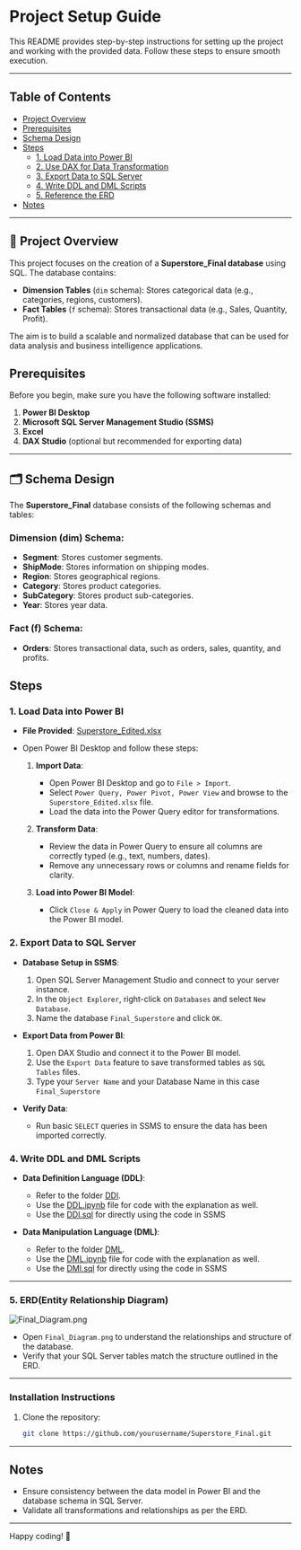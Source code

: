 # Project Setup Guide

This README provides step-by-step instructions for setting up the project and working with the provided data. Follow these steps to ensure smooth execution.

---
## Table of Contents

- [Project Overview](#🚀-project-overview)
- [Prerequisites](#prerequisites)
- [Schema Design](#🗂️-schema-design)
- [Steps](#steps)
  - [1. Load Data into Power BI](#1-load-data-into-power-bi)
  - [2. Use DAX for Data Transformation](#2-use-dax-for-data-transformation)
  - [3. Export Data to SQL Server](#3-export-data-to-sql-server)
  - [4. Write DDL and DML Scripts](#4-write-ddl-and-dml-scripts)
  - [5. Reference the ERD](#5.-erdentity-relationship-diagram)
- [Notes](#notes)

---

## 🚀 Project Overview
This project focuses on the creation of a **Superstore_Final database** using SQL. The database contains:
- **Dimension Tables** (`dim` schema): Stores categorical data (e.g.,  categories, regions, customers).
- **Fact Tables** (`f` schema): Stores transactional data (e.g., Sales, Quantity, Profit).

The aim is to build a scalable and normalized database that can be used for data analysis and business intelligence applications.

## Prerequisites

Before you begin, make sure you have the following software installed:

1. **Power BI Desktop**
2. **Microsoft SQL Server Management Studio (SSMS)**
3. **Excel**
4. **DAX Studio** (optional but recommended for exporting data)

---

## 🗂️ Schema Design
The **Superstore_Final** database consists of the following schemas and tables:

### **Dimension (dim) Schema:**
- **Segment**: Stores customer segments.
- **ShipMode**: Stores information on shipping modes.
- **Region**: Stores geographical regions.
- **Category**: Stores product categories.
- **SubCategory**: Stores product sub-categories.
- **Year**: Stores year data.

### **Fact (f) Schema:**
- **Orders**: Stores transactional data, such as orders, sales, quantity, and profits.


## Steps

### 1. Load Data into Power BI

- **File Provided**: [Superstore_Edited.xlsx](Dataset\Superstore_Edited.xlsx)
- Open Power BI Desktop and follow these steps:

  1. **Import Data**: 
     - Open Power BI Desktop and go to `File > Import`.
     - Select `Power Query, Power Pivot, Power View` and browse to the `Superstore_Edited.xlsx` file.
     - Load the data into the Power Query editor for transformations.

  2. **Transform Data**:
     - Review the data in Power Query to ensure all columns are correctly typed (e.g., text, numbers, dates).
     - Remove any unnecessary rows or columns and rename fields for clarity.

  3. **Load into Power BI Model**:
     - Click `Close & Apply` in Power Query to load the cleaned data into the Power BI model.



### 2. Export Data to SQL Server

- **Database Setup in SSMS**:
  1. Open SQL Server Management Studio and connect to your server instance.
  2. In the `Object Explorer`, right-click on `Databases` and select `New Database`.
  3. Name the database `Final_Superstore` and click `OK`.

- **Export Data from Power BI**:
  1. Open DAX Studio and connect it to the Power BI model.
  2. Use the `Export Data` feature to save transformed tables as `SQL Tables` files.
  3. Type your `Server Name` and your Database Name in this case `Final_Superstore`

- **Verify Data**:
  - Run basic `SELECT` queries in SSMS to ensure the data has been imported correctly.

### 4. Write DDL and DML Scripts

- **Data Definition Language (DDL)**:
  - Refer to the folder [DDl](DDL%20Files).
  - Use the [DDL.ipynb](DDL%20Files\DDL.ipynb) file for code with the explanation as well.
  - Use the [DDl.sql]((DDL%20Files\DDL.ipynb)) for directly using the code in SSMS

- **Data Manipulation Language (DML)**:
  - Refer to the folder [DML](DML%20Files).
  - Use the [DML.ipynb](DML%20Files\DML.ipynb) file for code with the explanation as well.
  - Use the [DMl.sql](DML%20Files\DML.sql) for directly using the code in SSMS
---
### 5. ERD(Entity Relationship Diagram)

 ![Final_Diagram.png]([Dataset\Final_Diagram.png](https://github.com/aayushsingh2708/Database_Design/blob/main/Dataset/Final_Diagram.png))
- Open `Final_Diagram.png` to understand the relationships and structure of the database.
- Verify that your SQL Server tables match the structure outlined in the ERD.

---

### Installation Instructions

1. Clone the repository:
   ```bash
   git clone https://github.com/yourusername/Superstore_Final.git

---

## Notes

- Ensure consistency between the data model in Power BI and the database schema in SQL Server.
- Validate all transformations and relationships as per the ERD.

---

Happy coding! 🚀
